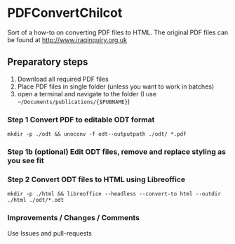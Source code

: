 # PDFConvertChilcot
Sort of a how-to on converting PDF files to HTML. The original PDF files can be found at http://www.iraqinquiry.org.uk

## Preparatory steps

1. Download all required PDF files
2. Place PDF files in single folder (unless you want to work in batches)
3. open a terminal and navigate to the folder (I use `~/Documents/publications/{$PUBNAME}`)

### Step 1 Convert PDF to editable ODT format

`mkdir -p ./odt && unoconv -f odt--outputpath ./odt/ *.pdf`

### Step 1b (optional) Edit ODT files, remove and replace styling as you see fit

### Step 2 Convert ODT files to HTML using Libreoffice

`mkdir -p ./html && libreoffice --headless --convert-to html --outdir ./html ./odt/*.odt`

### Improvements / Changes / Comments

Use Issues and pull-requests
